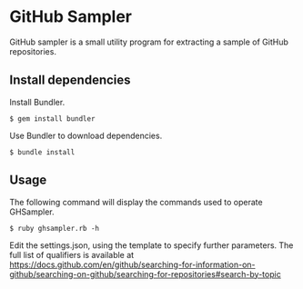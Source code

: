 # GitHub Sampler

GitHub sampler is a small utility program for extracting a sample of GitHub repositories. 

## Install dependencies

Install Bundler.

    $ gem install bundler

Use Bundler to download dependencies.

    $ bundle install

## Usage

The following command will display the commands used to operate GHSampler.

    $ ruby ghsampler.rb -h

Edit the settings.json, using the template to specify further parameters. The full list of qualifiers is available at https://docs.github.com/en/github/searching-for-information-on-github/searching-on-github/searching-for-repositories#search-by-topic